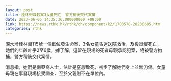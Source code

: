 ```yaml
---
layout: post
title: 桂林街謀殺案3女童死亡　警方稍後交代案情
date: 2023-06-05 14:35:36.000000000 +08:00
link: https://news.rthk.hk/rthk/ch/component/k2/1703570-20230605.htm
categories: rthk
---
```


深水埗桂林街115號一個單位發生命案，3名女童昏迷送院救治，及後證實死亡，她們的年齡介乎2至6歲。據了解，逗留在現場的死者母親承認犯案，將被警方拘捕，警方稍後交代案情。

消息指，她們是南亞裔人士，估計是窒息致死，初步了解她們身上並無刀傷。女童母親在事發現場接受調查，至於父親則不在單位內。
